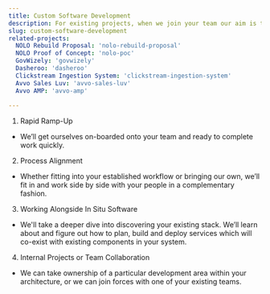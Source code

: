 ```yaml
---
title: Custom Software Development
description: For existing projects, when we join your team our aim is to bring your business forward. We are value oriented and wish to become not just a deliverer of tasks, but a thought partner in your company’s mission.
slug: custom-software-development
related-projects:
  NOLO Rebuild Proposal: 'nolo-rebuild-proposal'
  NOLO Proof of Concept: 'nolo-poc'
  GovWizely: 'govwizely'
  Dasheroo: 'dasheroo'
  Clickstream Ingestion System: 'clickstream-ingestion-system'
  Avvo Sales Luv: 'avvo-sales-luv'
  Avvo AMP: 'avvo-amp'
  
---
```


1. Rapid Ramp-Up
  * We’ll get ourselves on-boarded onto your team and ready to complete work quickly.
2. Process Alignment
  * Whether fitting into your established workflow or bringing our own, we’ll fit in and work side by side with your people in a complementary fashion.
3. Working Alongside In Situ Software
  * We'll take a deeper dive into discovering your existing stack. We’ll learn about and figure out how to plan, build and deploy services which will co-exist with existing components in your system.
4. Internal Projects or Team Collaboration
  * We can take ownership of a particular development area within your architecture, or we can join forces with one of your existing teams.
